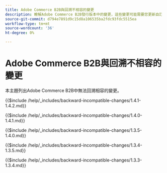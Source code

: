 ```yaml
---
title: Adobe Commerce B2B與回溯不相容的變更
description: 瞭解Adobe Commerce B2B發行版本中的變更，這些變更可能需要您更新自訂程式碼。
source-git-commit: d794e7891d9c15d8a106535ba2fdc93fdc5515ea
workflow-type: tm+mt
source-wordcount: '36'
ht-degree: 0%

---
```


# Adobe Commerce B2B與回溯不相容的變更

本主題列出Adobe Commerce B2B中無法回溯相容的變更。

{{$include /help/_includes/backward-incompatible-changes/1.4.1-1.4.2.md}}

{{$include /help/_includes/backward-incompatible-changes/1.4.0-1.4.1.md}}

{{$include /help/_includes/backward-incompatible-changes/1.3.5-1.4.0.md}}

{{$include /help/_includes/backward-incompatible-changes/1.3.4-1.3.5.md}}

{{$include /help/_includes/backward-incompatible-changes/1.3.3-1.3.4.md}}
